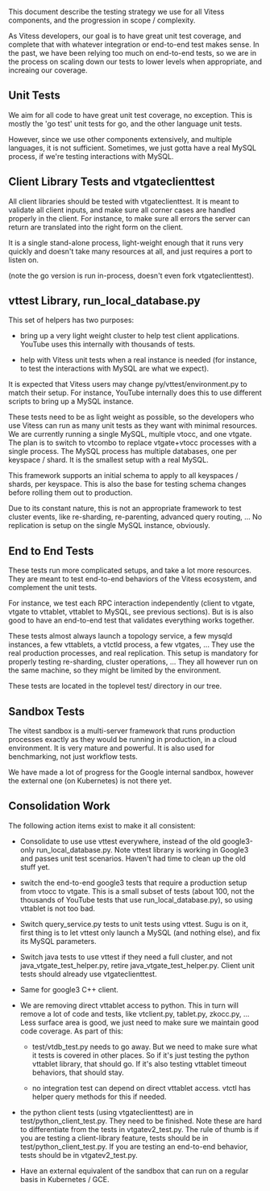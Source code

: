 This document describe the testing strategy we use for all Vitess components, and the progression in scope / complexity.

As Vitess developers, our goal is to have great unit test coverage, and complete that with whatever integration or end-to-end test makes sense. In the past, we have been relying too much on end-to-end tests, so we are in the process on scaling down our tests to lower levels when appropriate, and increaing our coverage.

## Unit Tests

We aim for all code to have great unit test coverage, no exception. This is mostly the 'go test' unit tests for go, and the other language unit tests.

However, since we use other components extensively, and multiple languages, it is not sufficient. Sometimes, we just gotta have a real MySQL process, if we're testing interactions with MySQL.

## Client Library Tests and vtgateclienttest

All client libraries should be tested with vtgateclienttest. It is meant to validate all client inputs, and make sure all corner cases are handled properly in the client. For instance, to make sure all errors the server can return are translated into the right form on the client.

It is a single stand-alone process, light-weight enough that it runs very quickly and doesn't take many resources at all, and just requires a port to listen on.

(note the go version is run in-process, doesn't even fork vtgateclienttest).

## vttest Library, run\_local\_database.py

This set of helpers has two purposes:

* bring up a very light weight cluster to help test client applications. YouTube uses this internally with thousands of tests.

* help with Vitess unit tests when a real instance is needed (for instance, to test the interactions with MySQL are what we expect).

It is expected that Vitess users may change py/vttest/environment.py to match their setup. For instance, YouTube internally does this to use different scripts to bring up a MySQL instance.

These tests need to be as light weight as possible, so the developers who use Vitess can run as many unit tests as they want with minimal resources. We are currently running a single MySQL, multiple vtocc, and one vtgate. The plan is to switch to vtcombo to replace vtgate+vtocc processes with a single process. The MySQL process has multiple databases, one per keyspace / shard. It is the smallest setup with a real MySQL.

This framework supports an initial schema to apply to all keyspaces / shards, per keyspace. This is also the base for testing schema changes before rolling them out to production.

Due to its constant nature, this is not an appropriate framework to test cluster events, like re-sharding, re-parenting, advanced query routing, ... No replication is setup on the single MySQL instance, obviously.

## End to End Tests

These tests run more complicated setups, and take a lot more resources. They are meant to test end-to-end behaviors of the Vitess ecosystem, and complement the unit tests.

For instance, we test each RPC interaction independently (client to vtgate, vtgate to vttablet, vttablet to MySQL, see previous sections). But is is also good to have an end-to-end test that validates everything works together.

These tests almost always launch a topology service, a few mysqld instances, a few vttablets, a vtctld process, a few vtgates, ... They use the real production processes, and real replication. This setup is mandatory for properly testing re-sharding, cluster operations, ... They all however run on the same machine, so they might be limited by the environment.

These tests are located in the toplevel test/ directory in our tree.

## Sandbox Tests

The vitest sandbox is a multi-server framework that runs production processes exactly as they would be running in production, in a cloud environment. It is very mature and powerful. It is also used for benchmarking, not just workflow tests.

We have made a lot of progress for the Google internal sandbox, however the external one (on Kubernetes) is not there yet.

## Consolidation Work

The following action items exist to make it all consistent:

* Consolidate to use use vttest everywhere, instead of the old google3-only run\_local\_database.py. Note vttest library is working in Google3 and passes unit test scenarios. Haven't had time to clean up the old stuff yet.

* switch the end-to-end google3 tests that require a production setup from vtocc to vtgate. This is a small subset of tests (about 100, not the thousands of YouTube tests that use run\_local\_database.py), so using vttablet is not too bad.

* Switch query\_service.py tests to unit tests using vttest. Sugu is on it, first thing is to let vttest only launch a MySQL (and nothing else), and fix its MySQL parameters.

* Switch java tests to use vttest if they need a full cluster, and not java\_vtgate\_test\_helper.py, retire java\_vtgate\_test\_helper.py. Client unit tests should already use vtgateclienttest.

* Same for google3 C++ client.

* We are removing direct vttablet access to python. This in turn will remove a lot of code and tests, like vtclient.py, tablet.py, zkocc.py, ... Less surface area is good, we just need to make sure we maintain good code coverage. As part of this:

  * test/vtdb\_test.py needs to go away. But we need to make sure what it tests is covered in other places. So if it's just testing the python vttablet library, that should go. If it's also testing vttablet timeout behaviors, that should stay.

  * no integration test can depend on direct vttablet access. vtctl has helper query methods for this if needed.

* the python client tests (using vtgateclienttest) are in test/python\_client\_test.py. They need to be finished. Note these are hard to differentiate from the tests in vtgatev2\_test.py. The rule of thumb is if you are testing a client-library feature, tests should be in test/python\_client\_test.py. If you are testing an end-to-end behavior, tests should be in vtgatev2\_test.py.

* Have an external equivalent of the sandbox that can run on a regular basis in Kubernetes / GCE.
